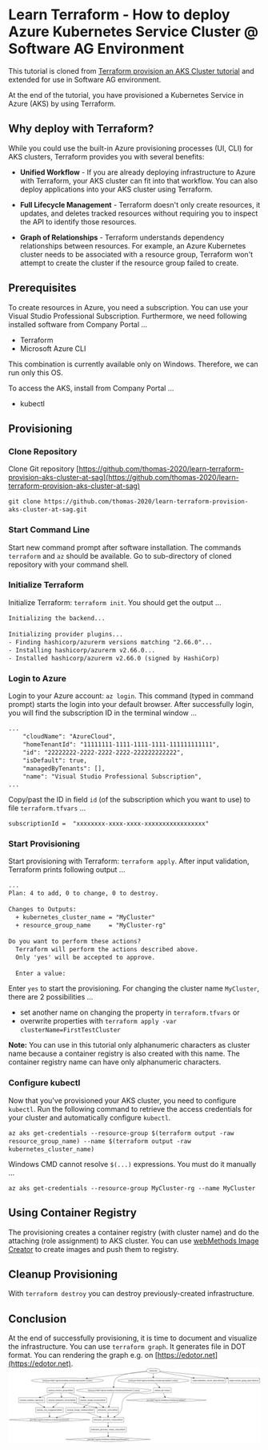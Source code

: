 # Learn Terraform - How to deploy Azure Kubernetes Service Cluster @ Software AG Environment

This tutorial is cloned from [Terraform provision an AKS Cluster tutorial](https://developer.hashicorp.com/terraform/tutorials/kubernetes/aks) and extended for use in Software AG environment.

At the end of the tutorial, you have provisioned a Kubernetes Service in Azure (AKS) by using Terraform.

## Why deploy with Terraform?

While you could use the built-in Azure provisioning processes (UI, CLI) for AKS clusters, Terraform provides you with several benefits:

* **Unified Workflow** - If you are already deploying infrastructure to Azure with Terraform, your AKS cluster can fit into that workflow. You can also deploy applications into your AKS cluster using Terraform.

* **Full Lifecycle Management** - Terraform doesn't only create resources, it updates, and deletes tracked resources without requiring you to inspect the API to identify those resources.

* **Graph of Relationships** - Terraform understands dependency relationships between resources. For example, an Azure Kubernetes cluster needs to be associated with a resource group, Terraform won't attempt to create the cluster if the resource group failed to create.

## Prerequisites

To create resources in Azure, you need a subscription. You can use your Visual Studio Professional Subscription. Furthermore, we need following installed software from Company Portal ...

* Terraform
* Microsoft Azure CLI

This combination is currently available only on Windows. Therefore, we can run only this OS.

To access the AKS, install from Company Portal ...

* kubectl

## Provisioning

### Clone Repository

Clone Git repository [https://github.com/thomas-2020/learn-terraform-provision-aks-cluster-at-sag](https://github.com/thomas-2020/learn-terraform-provision-aks-cluster-at-sag)

```
git clone https://github.com/thomas-2020/learn-terraform-provision-aks-cluster-at-sag.git
```

### Start Command Line

Start new command prompt after software installation. The commands `terraform` and `az` should be available. Go to sub-directory of cloned repository with your command shell.

### Initialize Terraform

Initialize Terraform: `terraform init`. You should get the output ...

```
Initializing the backend...

Initializing provider plugins...
- Finding hashicorp/azurerm versions matching "2.66.0"...
- Installing hashicorp/azurerm v2.66.0...
- Installed hashicorp/azurerm v2.66.0 (signed by HashiCorp)
```

### Login to Azure

Login to your Azure account: `az login`. This command (typed in command prompt) starts the login into your default browser. After successfully login, you will find the subscription ID in the terminal window ...

```
...
    "cloudName": "AzureCloud",
    "homeTenantId": "11111111-1111-1111-1111-111111111111",
    "id": "22222222-2222-2222-2222-222222222222",
    "isDefault": true,
    "managedByTenants": [],
    "name": "Visual Studio Professional Subscription",
...
```

Copy/past the ID in field `id` (of the subscription which you want to use) to file `terraform.tfvars` ...

```
subscriptionId =  "xxxxxxxx-xxxx-xxxx-xxxxxxxxxxxxxxxxx"
```

### Start Provisioning

Start provisioning with Terraform: `terraform apply`. After input validation, Terraform prints following output ...

```
...
Plan: 4 to add, 0 to change, 0 to destroy.

Changes to Outputs:
  + kubernetes_cluster_name = "MyCluster"
  + resource_group_name     = "MyCluster-rg"

Do you want to perform these actions?
  Terraform will perform the actions described above.
  Only 'yes' will be accepted to approve.

  Enter a value:
```

Enter `yes` to start the provisioning. For changing the cluster name `MyCluster`, there are 2 possibilities ...

* set another name on changing the property in `terraform.tfvars` or
* overwrite properties with `terraform apply -var clusterName=FirstTestCluster`

**Note:** You can use in this tutorial only alphanumeric characters as cluster name because a container registry is also created with this name. The container registry name can have only alphanumeric characters.

### Configure kubectl

Now that you've provisioned your AKS cluster, you need to configure `kubectl`. Run the following command to retrieve the access credentials for your cluster and automatically configure `kubectl`.

```
az aks get-credentials --resource-group $(terraform output -raw resource_group_name) --name $(terraform output -raw kubernetes_cluster_name)
```

Windows CMD cannot resolve `$(...)` expressions. You must do it manually ...

```
az aks get-credentials --resource-group MyCluster-rg --name MyCluster
```

## Using Container Registry

The provisioning creates a container registry (with cluster name) and do the attaching (role assignment) to AKS cluster. You can use [webMethods Image Creator](https://dev.azure.com/wM-Inno-Container/webmethods-image-creator) to create images and push them to registry.

## Cleanup Provisioning

With `terraform destroy` you can destroy previously-created infrastructure.

## Conclusion

At the end of successfully provisioning, it is time to document and visualize the infrastructure. You can use `terraform graph`. It generates file in DOT format. You can rendering the graph e.g. on [https://edotor.net](https://edotor.net).
![AKS Cluster Provisioning](graph.png)
